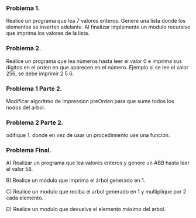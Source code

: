 ### Problema 1.

Realice un programa que lea 7 valores enteros. Genere una lista donde los elementos se inserten adelante. Al finalizar implemente un modulo recursivo que imprima los valores de la lista.

### Problema 2.

Realice un programa que lea números hasta leer el valor 0 e imprima sus dígitos en el orden en que aparecen en el número. Ejemplo si se lee el valor 256, se debe imprimir 2  5  6.

### Problema 1 Parte 2.

Modificar algoritmo de impression preOrden para que sume todos los nodos del arbol.

### Problema 2 Parte 2.

odifique 1. donde en vez de usar un procedimiento use una función.

### Problema Final.

A) Realizar un programa que lea valores enteros y genere un ABB hasta leer el valor 58.

B) Realice un módulo que imprima el árbol generado en 1.

C) Realice un modulo que reciba el arbol generado en 1 y multiplique por 2 cada elemento.

D) Realice un modulo que devuelva el elemento máximo del arbol.



